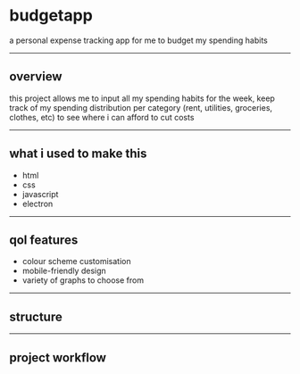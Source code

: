 # budgetapp
a personal expense tracking app for me to budget my spending habits

-----
## overview
this project allows me to input all my spending habits for the week, keep track of my
spending distribution per category (rent, utilities, groceries, clothes, etc) to see where i can
afford to cut costs 

-----
## what i used to make this
- html
- css
- javascript
- electron

----
## qol features
- colour scheme customisation
- mobile-friendly design
- variety of graphs to choose from

----
## structure


----
## project workflow